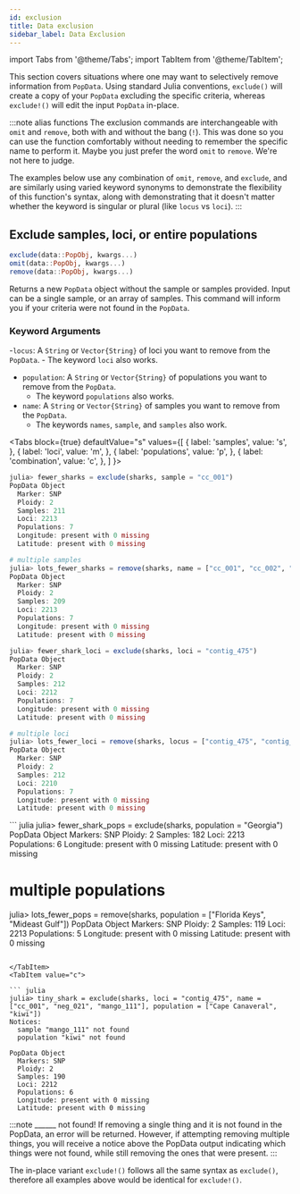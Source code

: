 ```yaml
---
id: exclusion
title: Data exclusion
sidebar_label: Data Exclusion
---
```

import Tabs from '@theme/Tabs';
import TabItem from '@theme/TabItem';

This section covers situations where one may want to selectively remove information from `PopData`. Using standard Julia conventions, `exclude()` will create a copy of your
`PopData` excluding the specific criteria, whereas `exclude!()` will edit the input
`PopData` in-place.

:::note alias functions
The exclusion commands are interchangeable with `omit` and `remove`, both with and
without the bang (`!`). This was done so you can use the function comfortably without
needing to remember the specific name to perform it. Maybe you just prefer the word `omit` to `remove`. We're not here to judge.

The examples below use any combination of `omit`, `remove`, and `exclude`, and are
similarly using varied keyword synonyms to demonstrate the flexibility of this
function's syntax, along with demonstrating that it doesn't matter whether the
keyword is singular or plural (like `locus` vs `loci`).
:::

## Exclude samples, loci, or entire populations

```julia
exclude(data::PopObj, kwargs...)
omit(data::PopObj, kwargs...)
remove(data::PopObj, kwargs...)
```
Returns a new `PopData` object without the sample or samples provided. Input can be a
single sample, or an array of samples. This command will inform you if your criteria
were not found in the `PopData`.

### Keyword Arguments
-`locus`: A `String` or `Vector{String}` of loci you want to remove from the `PopData`.
    - The keyword `loci` also works.
- `population`: A `String` or `Vector{String}` of populations you want to remove from the `PopData`.
    - The keyword `populations` also works.
- `name`: A `String` or `Vector{String}` of samples you want to remove from the `PopData`.
    - The keywords `names`, `sample`, and `samples` also work.

<Tabs
  block={true}
  defaultValue="s"
  values={[
    { label: 'samples', value: 's', },
    { label: 'loci', value: 'm', },
    { label: 'populations', value: 'p', },
    { label: 'combination', value: 'c', },
  ]
}>
<TabItem value="s">

``` julia
julia> fewer_sharks = exclude(sharks, sample = "cc_001")
PopData Object
  Marker: SNP
  Ploidy: 2
  Samples: 211
  Loci: 2213
  Populations: 7
  Longitude: present with 0 missing
  Latitude: present with 0 missing

# multiple samples
julia> lots_fewer_sharks = remove(sharks, name = ["cc_001", "cc_002", "cc_003"])
PopData Object
  Marker: SNP
  Ploidy: 2
  Samples: 209
  Loci: 2213
  Populations: 7
  Longitude: present with 0 missing
  Latitude: present with 0 missing
```

</TabItem>
<TabItem value="m">

``` julia
julia> fewer_shark_loci = exclude(sharks, loci = "contig_475")
PopData Object
  Marker: SNP
  Ploidy: 2
  Samples: 212
  Loci: 2212
  Populations: 7
  Longitude: present with 0 missing
  Latitude: present with 0 missing

# multiple loci  
julia> lots_fewer_loci = remove(sharks, locus = ["contig_475", "contig_2784", "contig_8065"])
PopData Object
  Marker: SNP
  Ploidy: 2
  Samples: 212
  Loci: 2210
  Populations: 7
  Longitude: present with 0 missing
  Latitude: present with 0 missing
```

</TabItem>
<TabItem value="p">
``` julia
julia> fewer_shark_pops = exclude(sharks, population = "Georgia")
PopData Object
  Markers: SNP
  Ploidy: 2
  Samples: 182
  Loci: 2213
  Populations: 6
  Longitude: present with 0 missing
  Latitude: present with 0 missing

# multiple populations
julia> lots_fewer_pops = remove(sharks, population = ["Florida Keys", "Mideast Gulf"])
PopData Object
  Markers: SNP
  Ploidy: 2
  Samples: 119
  Loci: 2213
  Populations: 5
  Longitude: present with 0 missing
  Latitude: present with 0 missing
```

</TabItem>
<TabItem value="c">

``` julia
julia> tiny_shark = exclude(sharks, loci = "contig_475", name = ["cc_001", "neg_021", "mango_111"], population = ["Cape Canaveral", "kiwi"])
Notices:
  sample "mango_111" not found
  population "kiwi" not found

PopData Object
  Markers: SNP
  Ploidy: 2
  Samples: 190
  Loci: 2212
  Populations: 6
  Longitude: present with 0 missing
  Latitude: present with 0 missing
```

</TabItem>
</Tabs>

:::note ______ not found!
If removing a single thing and it is not found in the PopData, an error will be returned. However, if attempting removing multiple things, you will receive a notice above the PopData output indicating which things were not found, while still removing the ones that were present.
:::

The in-place variant `exclude!()` follows all the same syntax as `exclude()`, therefore all examples above would be identical for `exclude!()`.
